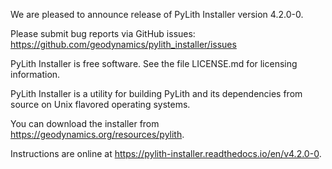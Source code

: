 We are pleased to announce release of PyLith Installer version 4.2.0-0.

Please submit bug reports via GitHub issues:
    https://github.com/geodynamics/pylith_installer/issues

PyLith Installer is free software.  See the file LICENSE.md for licensing information.

PyLith Installer is a utility for building PyLith and its dependencies
from source on Unix flavored operating systems.

You can download the installer from https://geodynamics.org/resources/pylith.

Instructions are online at https://pylith-installer.readthedocs.io/en/v4.2.0-0.
